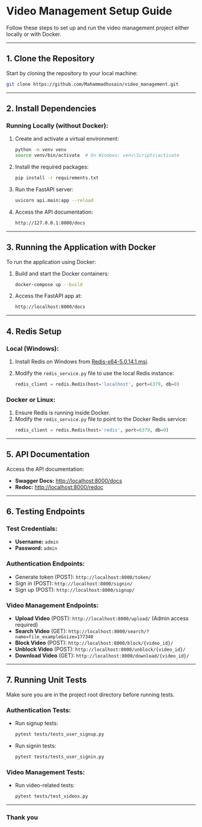 
# Video Management Setup Guide

Follow these steps to set up and run the video management project either locally or with Docker.

---

## 1. Clone the Repository

Start by cloning the repository to your local machine:
```bash
git clone https://github.com/Mahammadhusain/video_management.git
```

---

## 2. Install Dependencies

### Running Locally (without Docker):
1. Create and activate a virtual environment:
   ```bash
   python -m venv venv
   source venv/bin/activate  # On Windows: venv\Scripts\activate
   ```

2. Install the required packages:
   ```bash
   pip install -r requirements.txt
   ```

3. Run the FastAPI server:
   ```bash
   uvicorn api.main:app --reload
   ```

4. Access the API documentation:
   ```bash
   http://127.0.0.1:8000/docs
   ```

---

## 3. Running the Application with Docker

To run the application using Docker:

1. Build and start the Docker containers:
   ```bash
   docker-compose up --build
   ```

2. Access the FastAPI app at:
   ```bash
   http://localhost:8000/docs
   ```

---

## 4. Redis Setup

### Local (Windows):
1. Install Redis on Windows from [Redis-x64-5.0.14.1.msi](https://github.com/tporadowski/redis/releases).
   
2. Modify the `redis_service.py` file to use the local Redis instance:
   ```python
   redis_client = redis.Redis(host='localhost', port=6379, db=0)
   ```

### Docker or Linux:
1. Ensure Redis is running inside Docker.
2. Modify the `redis_service.py` file to point to the Docker Redis service:
   ```python
   redis_client = redis.Redis(host='redis', port=6379, db=0)
   ```

---

## 5. API Documentation

Access the API documentation:

- **Swagger Docs:** [http://localhost:8000/docs](http://localhost:8000/docs)
- **Redoc:** [http://localhost:8000/redoc](http://localhost:8000/redoc)

---

## 6. Testing Endpoints

### Test Credentials:
- **Username:** `admin`
- **Password:** `admin`

### Authentication Endpoints:
- Generate token (POST): `http://localhost:8000/token/`
- Sign in (POST): `http://localhost:8000/signin/`
- Sign up (POST): `http://localhost:8000/signup/`

### Video Management Endpoints:
- **Upload Video** (POST): `http://localhost:8000/upload/` (Admin access required)
- **Search Video** (GET): `http://localhost:8000/search/?name=file_example&size=177340`
- **Block Video** (POST): `http://localhost:8000/block/{video_id}/`
- **Unblock Video** (POST): `http://localhost:8000/unblock/{video_id}/`
- **Download Video** (GET): `http://localhost:8000/download/{video_id}/`

---

## 7. Running Unit Tests

Make sure you are in the project root directory before running tests.

### Authentication Tests:
- Run signup tests:
   ```bash
   pytest tests/tests_user_signup.py
   ```

- Run signin tests:
   ```bash
   pytest tests/tests_user_signin.py
   ```

### Video Management Tests:
- Run video-related tests:
   ```bash
   pytest tests/test_videos.py
   ```

---


###  Thank you 
